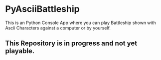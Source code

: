 # PyAsciiBattleship
This is an Python Console App where you can play Battleship shown with Ascii Characters against a computer or by yourself.
## This Repository is in progress and not yet playable.

